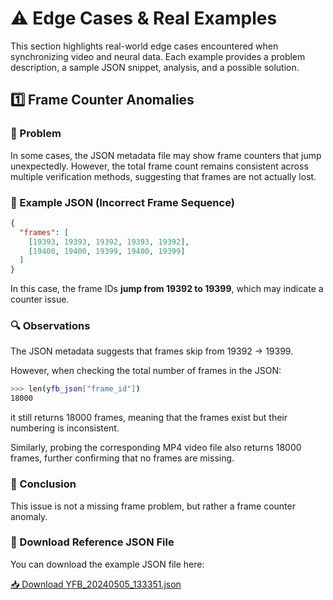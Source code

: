 # ⚠️ Edge Cases & Real Examples

This section highlights real-world edge cases encountered when synchronizing video and neural data. Each example provides a problem description, a sample JSON snippet, analysis, and a possible solution.

## **1️⃣ Frame Counter Anomalies**

### **🧐 Problem**

In some cases, the JSON metadata file may show frame counters that jump unexpectedly. However, the total frame count remains consistent across multiple verification methods, suggesting that frames are not actually lost.

### **📄 Example JSON (Incorrect Frame Sequence)**

```json
{
  "frames": [
    [19393, 19393, 19392, 19393, 19392],
    [19400, 19400, 19399, 19400, 19399]
  ]
}
```

In this case, the frame IDs **jump from 19392 to 19399**, which may indicate a counter issue.

### **🔍 Observations**

The JSON metadata suggests that frames skip from 19392 → 19399.

However, when checking the total number of frames in the JSON:

```bash
>>> len(yfb_json["frame_id"])
18000
```

it still returns 18000 frames, meaning that the frames exist but their numbering is inconsistent.

Similarly, probing the corresponding MP4 video file also returns 18000 frames, further confirming that no frames are missing.

### **📝 Conclusion**

This issue is not a missing frame problem, but rather a frame counter anomaly.

### 📂 Download Reference JSON File
You can download the example JSON file here:  

[📥 Download YFB_20240505_133351.json](../examples/YFB_20240505_133351.json)

